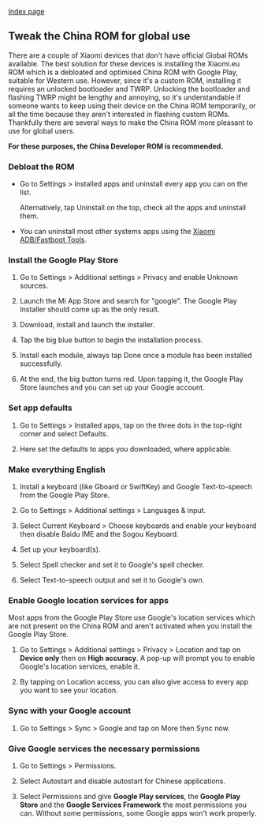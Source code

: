 [Index page](../)

## Tweak the China ROM for global use

There are a couple of Xiaomi devices that don't have official Global ROMs available. The best solution for these devices is installing the Xiaomi.eu ROM which is a debloated and optimised China ROM with Google Play, suitable for Western use. However, since it's a custom ROM, installing it requires an unlocked bootloader and TWRP. Unlocking the bootloader and flashing TWRP might be lengthy and annoying, so it's understandable if someone wants to keep using their device on the China ROM temporarily, or all the time because they aren't interested in flashing custom ROMs. Thankfully there are several ways to make the China ROM more pleasant to use for global users.

**For these purposes, the China Developer ROM is recommended.**

### Debloat the ROM

* Go to Settings > Installed apps and uninstall every app you can on the list.

    Alternatively, tap Uninstall on the top, check all the apps and uninstall them.

* You can uninstall most other systems apps using the [Xiaomi ADB/Fastboot Tools](Uninstall_system_apps.md).

### Install the Google Play Store

1. Go to Settings > Additional settings > Privacy and enable Unknown sources.

2. Launch the Mi App Store and search for "google". The Google Play Installer should come up as the only result.

3. Download, install and launch the installer.

4. Tap the big blue button to begin the installation process.

5. Install each module, always tap Done once a module has been installed successfully.

6. At the end, the big button turns red. Upon tapping it, the Google Play Store launches and you can set up your Google account.

### Set app defaults

1. Go to Settings > Installed apps, tap on the three dots in the top-right corner and select Defaults.

2. Here set the defaults to apps you downloaded, where applicable.

### Make everything English

1. Install a keyboard (like Gboard or SwiftKey) and Google Text-to-speech from the Google Play Store.

2. Go to Settings > Additional settings > Languages & input.

3. Select Current Keyboard > Choose keyboards and enable your keyboard then disable Baidu IME and the Sogou Keyboard.

4. Set up your keyboard(s).

5. Select Spell checker and set it to Google's spell checker.

6. Select Text-to-speech output and set it to Google's own.

### Enable Google location services for apps

Most apps from the Google Play Store use Google's location services which are not present on the China ROM and aren't activated when you install the Google Play Store.

1. Go to Settings > Additional settings > Privacy > Location and tap on **Device only** then on **High accuracy**. A pop-up will prompt you to enable Google's location services, enable it.

2. By tapping on Location access, you can also give access to every app you want to see your location.

### Sync with your Google account

1. Go to Settings > Sync > Google and tap on More then Sync now.

### Give Google services the necessary permissions

1. Go to Settings > Permissions.

2. Select Autostart and disable autostart for Chinese applications.

3. Select Permissions and give **Google Play services**, the **Google Play Store** and the **Google Services Framework** the most permissions you can. Without some permissions, some Google apps won't work properly.